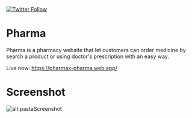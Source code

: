 [![Twitter Follow](https://img.shields.io/twitter/follow/widowicaksono.svg?style=social)](https://twitter.com/widowicaksono)

# Pharma

Pharma is a pharmacy website that let customers can order medicine by search a product or using doctor's prescription with an easy way.

Live now: https://pharmax-pharma.web.app/

# Screenshot

![alt pastaScreenshot](https://i.imgur.com/0U2D9l1.png)
